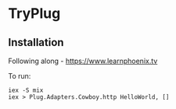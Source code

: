 # TryPlug

## Installation
Following along - https://www.learnphoenix.tv

To run:

```
iex -S mix
iex > Plug.Adapters.Cowboy.http HelloWorld, []

```
